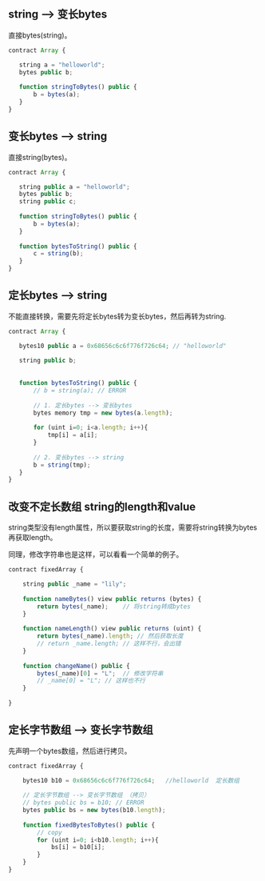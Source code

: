 

## string --> 变长bytes

直接bytes(string)。

```js
contract Array {

   string a = "helloworld";
   bytes public b;
   
   function stringToBytes() public {
       b = bytes(a);
   }
}
```

## 变长bytes --> string

直接string(bytes)。

```js
contract Array {

   string public a = "helloworld";
   bytes public b;
   string public c;
   
   function stringToBytes() public {
       b = bytes(a);
   }
   
   function bytesToString() public {
       c = string(b);
   }
}
```
## 定长bytes --> string
不能直接转换，需要先将定长bytes转为变长bytes，然后再转为string.
```js
contract Array {

   bytes10 public a = 0x68656c6c6f776f726c64; // "helloworld"
   
   string public b;
   
   
   function bytesToString() public {
       // b = string(a); // ERROR
       
       // 1. 定长bytes --> 变长bytes
       bytes memory tmp = new bytes(a.length);
       
       for (uint i=0; i<a.length; i++){
           tmp[i] = a[i];
       }
       
       // 2. 变长bytes --> string 
       b = string(tmp);
   }
}
```
## 改变不定长数组 string的length和value

string类型没有length属性，所以要获取string的长度，需要将string转换为bytes再获取length。

同理，修改字符串也是这样，可以看看一个简单的例子。

```js
contract fixedArray {

    string public _name = "lily";
    
    function nameBytes() view public returns (bytes) {
        return bytes(_name);	// 将string转成bytes
    }
    
    function nameLength() view public returns (uint) {
        return bytes(_name).length; // 然后获取长度
        // return _name.length; // 这样不行，会出错
    }
    
    function changeName() public {
        bytes(_name)[0] = "L";	// 修改字符串
        // _name[0] = "L"; // 这样也不行
    }
    
}
```

## 定长字节数组 --> 变长字节数组

先声明一个bytes数组，然后进行拷贝。

```js
contract fixedArray {

    bytes10 b10 = 0x68656c6c6f776f726c64;   //helloworld  定长数组
    
    // 定长字节数组 --> 变长字节数组 （拷贝）
    // bytes public bs = b10; // ERROR
    bytes public bs = new bytes(b10.length);
    
    function fixedBytesToBytes() public {
        // copy
        for (uint i=0; i<b10.length; i++){
            bs[i] = b10[i];
        }
    }
}
```

